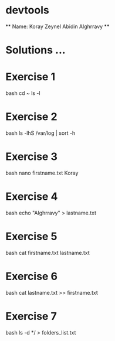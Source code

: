 # devtools
** Name: Koray Zeynel Abidin Alghrravy **
# Solutions ...



# Exercise 1

bash
cd ~
ls -l


# Exercise 2
bash
ls -lhS /var/log | sort -h


# Exercise 3
bash
nano firstname.txt
Koray


# Exercise 4
bash
echo "Alghrravy" > lastname.txt


# Exercise 5
bash
cat firstname.txt lastname.txt


# Exercise 6
bash
cat lastname.txt >> firstname.txt


# Exercise 7
bash
ls -d */ > folders_list.txt
